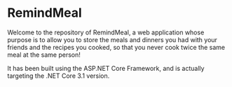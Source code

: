 # RemindMeal

Welcome to the repository of RemindMeal, a web application whose purpose is to allow you to store the meals and dinners you had with your friends and the recipes you cooked, so that you never cook twice the same meal at the same person!

It has been built using the ASP.NET Core Framework, and is actually targeting the .NET Core 3.1 version.
